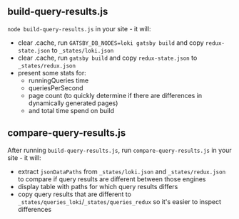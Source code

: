 ## build-query-results.js

`node build-query-results.js` in your site - it will:
 - clear .cache, run `GATSBY_DB_NODES=loki gatsby build` and copy `redux-state.json` to `_states/loki.json`
 - clear .cache, run `gatsby build` and copy `redux-state.json` to `_states/redux.json`
 - present some stats for:
   - runningQueries time
   - queriesPerSecond
   - page count (to quickly determine if there are differences in dynamically generated pages)
   - and total time spend on build
   
## compare-query-results.js

After running `build-query-results.js`, run `compare-query-results.js` in your site - it will:
 - extract `jsonDataPaths` from `_states/loki.json` and `_states/redux.json` to compare if query results are different between those engines
 - display table with paths for which query results differs
 - copy query results that are different to `_states/queries_loki`/`_states/queries_redux` so it's easier to inspect differences
